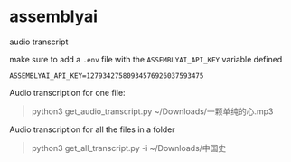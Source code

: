 # assemblyai
audio transcript

make sure to add a `.env` file with the `ASSEMBLYAI_API_KEY` variable defined

```
ASSEMBLYAI_API_KEY=12793427580934576926037593475
```


Audio transcription for one file:
> python3 get_audio_transcript.py ~/Downloads/一颗单纯的心.mp3

Audio transcription for all the files in a folder
> python3 get_all_transcript.py -i ~/Downloads/中国史
